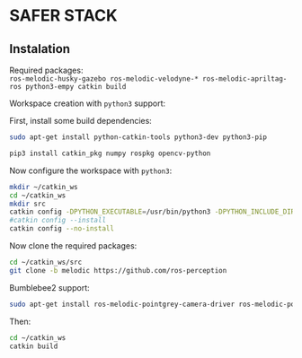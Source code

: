 # SAFER STACK

## Instalation

Required packages:  
`ros-melodic-husky-gazebo ros-melodic-velodyne-* ros-melodic-apriltag-ros python3-empy catkin build`


Workspace creation with `python3` support:

First, install some build dependencies:
```bash
sudo apt-get install python-catkin-tools python3-dev python3-pip
```

```bash
pip3 install catkin_pkg numpy rospkg opencv-python
```

Now configure the workspace with `python3`:
```bash
mkdir ~/catkin_ws
cd ~/catkin_ws
mkdir src
catkin config -DPYTHON_EXECUTABLE=/usr/bin/python3 -DPYTHON_INCLUDE_DIR=/usr/include/python3.6m -DPYTHON_LIBRARY=/usr/lib/x86_64-linux-gnu/libpython3.6m.so
#catkin config --install
catkin config --no-install
```

Now clone the required packages:
```bash
cd ~/catkin_ws/src
git clone -b melodic https://github.com/ros-perception
```

Bumblebee2 support:

```bash
sudo apt-get install ros-melodic-pointgrey-camera-driver ros-melodic-pointgrey-camera-description
```

Then:
```bash
cd ~/catkin_ws
catkin build
```
